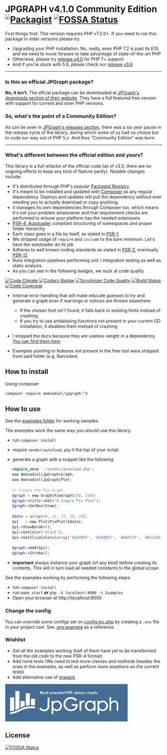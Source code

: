 # JPGRAPH v4.1.0 Community Edition   [![Packagist](https://img.shields.io/packagist/dm/amenadiel/jpgraph.svg)](https://packagist.org/packages/amenadiel/jpgraph) [![FOSSA Status](https://app.fossa.io/api/projects/git%2Bgithub.com%2FHuasoFoundries%2Fjpgraph.svg?type=shield)](https://app.fossa.io/projects/git%2Bgithub.com%2FHuasoFoundries%2Fjpgraph?ref=badge_shield)

First things first: This version requires PHP v7.2.0+. If you need to run this package in older versions please try
- Upgrading your PHP installation. No, really, even PHP 7.2 is past its EOL and we need to move forware to take advantage of state-of-the-art PHP 
- Otherwise, please try [release v4.0](https://github.com/HuasoFoundries/jpgraph/releases/tag/v4.0.3) for PHP 7+ support
- And if you're stuck with 5.6, please check our [release v3.6](https://github.com/HuasoFoundries/jpgraph/tree/v3.6.21)
---------

### Is this an official JPGraph package?

**No, it isn't**. The offcial package can be downloaded at [JPGraph's downloads section of their website](https://jpgraph.net/download/). They have a full featured free version with support for current and olver PHP versions.

### So, what's the point of a Community Edition?

As can be seen in [JPGraph's releases section](https://jpgraph.net/download/release.php), there was a six year pause in the release cycle of the library, during which some of us had no choice but to code our way out of PHP 5.x. And thus "Community Edition" was born.

--------------------
### What's different between the official edition and yours?

This library is a full refactor of the official code (as of v3.5, there are no ongoing efforts to keep any kind of feature parity). Notable changes include: 

- It's distributed through PHP's popular [Packagist Registry](https://packagist.org/packages/amenadiel/jpgraph) 
- It's meant to be installed and updated with [Composer](https://getcomposer.org/) as any regular dependency. Deploys and updates will pull the dependency without ever needing you to actually download or copy anything.
- It manages its own dependencies through Composer too, which means it's not your problem whatsoever and that requirement checks are performed to ensure your platform has the needed extensions
- [PSR-4: Autoloader](https://www.php-fig.org/psr/psr-4/) compliant structuring of namespaces and proper folder hierarchy
- Each class goes in a file by itself, as stated in [PSR-1](https://www.php-fig.org/psr/psr-1/)
- We stripped usage of `require` and `include` to the bare minimum. Let's have the autoloader do its job
- Adheres to well known coding standards as stated in [PSR-2](https://www.php-fig.org/psr/psr-2/), eventually [PSR-12](https://www.php-fig.org/psr/psr-12/) 
- Runs integration pipelines performing unit / integration testing as well as static analysis
- As you can see in the following badges, we suck at code quality 

[![Code Climate](https://codeclimate.com/github/HuasoFoundries/jpgraph/badges/gpa.svg)](https://codeclimate.com/github/HuasoFoundries/jpgraph) [![Codacy Badge](https://api.codacy.com/project/badge/Grade/1a7ea0cac1d84bc79545c9f6ff85cd25)](https://www.codacy.com/app/amenadiel/jpgraph?utm_source=github.com&utm_medium=referral&utm_content=HuasoFoundries/jpgraph&utm_campaign=Badge_Grade)
[![Scrutinizer Code Quality](https://scrutinizer-ci.com/g/HuasoFoundries/jpgraph/badges/quality-score.png?b=master)](https://scrutinizer-ci.com/g/HuasoFoundries/jpgraph/?branch=master) [![Build Status](https://scrutinizer-ci.com/g/HuasoFoundries/jpgraph/badges/build.png?b=master)](https://scrutinizer-ci.com/g/HuasoFoundries/jpgraph/build-status/master) [![Code Coverage](https://scrutinizer-ci.com/g/HuasoFoundries/jpgraph/badges/coverage.png?b=master)](https://scrutinizer-ci.com/g/HuasoFoundries/jpgraph/?branch=master)

 

-  Internal error handling that will make educate guesses to try and generate a graph even if warnings or notices are thrown elsewhere:
   -  If the chosen font isn't found, it falls back to existing fonts instead of crashing
   -  If you try to use antialiasing functions not present in your current GD installation, it disables them instead of crashing



-  I stripped the docs because they are useless weight in a dependency. [You can find them here](http://jpgraph.net/doc/)
-  Examples pointing to features not present in the free tool were stripped from said folder (e.g. Barcodes)

## How to install

Using composer

```sh
composer require amenadiel/jpgraph:^4
```

## How to use

See the [examples folder](https://github.com/amenadiel/jpgraph/tree/master/Examples) for working samples.

The examples work the same way you should use this library:

-  run `composer install`

-  require `vendor/autoload.php` it the top of your script

-  generate a graph with a snippet like the following

```php
   require_once './vendor/autoload.php';
   use Amenadiel\JpGraph\Graph;
   use Amenadiel\JpGraph\Plot;

   // Create the Pie Graph.
   $graph = new Graph\PieGraph(350, 250);
   $graph->title->Set("A Simple Pie Plot");
   $graph->SetBox(true);

   $data = array(40, 21, 17, 14, 23);
   $p1   = new Plot\PiePlot($data);
   $p1->ShowBorder();
   $p1->SetColor('black');
   $p1->SetSliceColors(array('#1E90FF', '#2E8B57', '#ADFF2F', '#DC143C', '#BA55D3'));

   $graph->Add($p1);
   $graph->Stroke();
```

-  **important** always instance your graph (of any kind) before creating its contents. This will in turn load all needed constants to the global scope.

See the examples working by performing the following steps:

-  run `composer install`
-  run `make start` **or** `php -S localhost:8000 -t Examples`
-  Open your browser at http://localhost:8000

### Change the config

You can override some configs set on [config.inc.php](src/config.inc.php) by creating a `.env` file in your project root.
See [.env.example](.env.example) as a reference.

### Wishlist

-  Get all the examples working (half of them have yet to be transformed from the old code to the new PSR-4 format)
-  Add more tests (We need to test more classes and methods besides the ones in the examples, as well as perform more assetions on the current tests)
-  Add alternative use of [imagick](http://php.net/manual/en/imagick.setup.php)

![jpgraph_logo](https://raw.githubusercontent.com/HuasoFoundries/jpgraph/master/jpgraph_logo.jpg)

## License

[![FOSSA Status](https://app.fossa.io/api/projects/git%2Bgithub.com%2FHuasoFoundries%2Fjpgraph.svg?type=large)](https://app.fossa.io/projects/git%2Bgithub.com%2FHuasoFoundries%2Fjpgraph?ref=badge_large)
